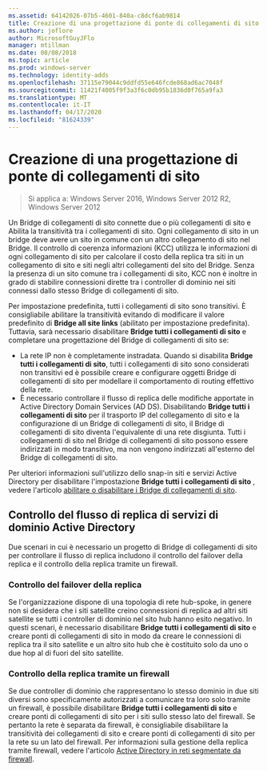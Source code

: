 ```yaml
---
ms.assetid: 64142026-07b5-4601-840a-c8dcf6ab9814
title: Creazione di una progettazione di ponte di collegamenti di sito
ms.author: joflore
author: MicrosoftGuyJFlo
manager: mtillman
ms.date: 08/08/2018
ms.topic: article
ms.prod: windows-server
ms.technology: identity-adds
ms.openlocfilehash: 37115e79044c9ddfd55e646fcde868ad6ac7048f
ms.sourcegitcommit: 11421f4005f9f3a3f6c0db95b1836d0f765a9fa3
ms.translationtype: MT
ms.contentlocale: it-IT
ms.lasthandoff: 04/17/2020
ms.locfileid: "81624339"
---
```

# <a name="creating-a-site-link-bridge-design"></a>Creazione di una progettazione di ponte di collegamenti di sito

> Si applica a: Windows Server 2016, Windows Server 2012 R2, Windows Server 2012

Un Bridge di collegamenti di sito connette due o più collegamenti di sito e Abilita la transitività tra i collegamenti di sito. Ogni collegamento di sito in un bridge deve avere un sito in comune con un altro collegamento di sito nel Bridge. Il controllo di coerenza informazioni (KCC) utilizza le informazioni di ogni collegamento di sito per calcolare il costo della replica tra siti in un collegamento di sito e siti negli altri collegamenti del sito del Bridge. Senza la presenza di un sito comune tra i collegamenti di sito, KCC non è inoltre in grado di stabilire connessioni dirette tra i controller di dominio nei siti connessi dallo stesso Bridge di collegamenti di sito.

Per impostazione predefinita, tutti i collegamenti di sito sono transitivi. È consigliabile abilitare la transitività evitando di modificare il valore predefinito di **Bridge all site links** (abilitato per impostazione predefinita). Tuttavia, sarà necessario disabilitare **Bridge tutti i collegamenti di sito** e completare una progettazione del Bridge di collegamenti di sito se:

- La rete IP non è completamente instradata. Quando si disabilita **Bridge tutti i collegamenti di sito**, tutti i collegamenti di sito sono considerati non transitivi ed è possibile creare e configurare oggetti Bridge di collegamenti di sito per modellare il comportamento di routing effettivo della rete.
- È necessario controllare il flusso di replica delle modifiche apportate in Active Directory Domain Services (AD DS). Disabilitando **Bridge tutti i collegamenti di sito** per il trasporto IP del collegamento di sito e la configurazione di un Bridge di collegamenti di sito, il Bridge di collegamenti di sito diventa l'equivalente di una rete disgiunta. Tutti i collegamenti di sito nel Bridge di collegamenti di sito possono essere indirizzati in modo transitivo, ma non vengono indirizzati all'esterno del Bridge di collegamenti di sito.

Per ulteriori informazioni sull'utilizzo dello snap-in siti e servizi Active Directory per disabilitare l'impostazione **Bridge tutti i collegamenti di sito** , vedere l'articolo [abilitare o disabilitare i Bridge di collegamenti di sito](https://docs.microsoft.com/previous-versions/windows/it-pro/windows-server-2003/cc738789(v=ws.10)).

## <a name="controlling-ad-ds-replication-flow"></a>Controllo del flusso di replica di servizi di dominio Active Directory

Due scenari in cui è necessario un progetto di Bridge di collegamenti di sito per controllare il flusso di replica includono il controllo del failover della replica e il controllo della replica tramite un firewall.

### <a name="controlling-replication-failover"></a>Controllo del failover della replica

Se l'organizzazione dispone di una topologia di rete hub-spoke, in genere non si desidera che i siti satellite creino connessioni di replica ad altri siti satellite se tutti i controller di dominio nel sito hub hanno esito negativo. In questi scenari, è necessario disabilitare **Bridge tutti i collegamenti di sito** e creare ponti di collegamenti di sito in modo da creare le connessioni di replica tra il sito satellite e un altro sito hub che è costituito solo da uno o due hop al di fuori del sito satellite.

### <a name="controlling-replication-through-a-firewall"></a>Controllo della replica tramite un firewall

Se due controller di dominio che rappresentano lo stesso dominio in due siti diversi sono specificamente autorizzati a comunicare tra loro solo tramite un firewall, è possibile disabilitare **Bridge tutti i collegamenti di sito** e creare ponti di collegamenti di sito per i siti sullo stesso lato del firewall. Se pertanto la rete è separata da firewall, è consigliabile disabilitare la transitività dei collegamenti di sito e creare ponti di collegamenti di sito per la rete su un lato del firewall. Per informazioni sulla gestione della replica tramite firewall, vedere l'articolo [Active Directory in reti segmentate da firewall](https://go.microsoft.com/fwlink/?LinkId=107074).
